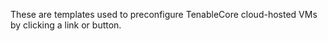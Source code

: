These are templates used to preconfigure TenableCore cloud-hosted VMs by clicking a link or button.
